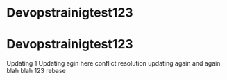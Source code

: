 # Devopstrainigtest123
# Devopstrainigtest123
Updating 1
Updating agin here 
conflict resolution
updating again and again
blah blah
123
rebase
